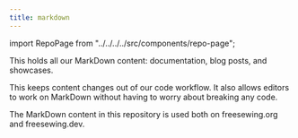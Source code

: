 ```yaml
---
title: markdown
---
```


import RepoPage from "../../../../src/components/repo-page";

<RepoPage repo="markdown" />

This holds all our MarkDown content: documentation, blog posts, and showcases.

This keeps content changes out of our code workflow. It also allows editors to 
work on MarkDown without having to worry about breaking any code.

The MarkDown content in this repository is used both on freesewing.org and freesewing.dev.
